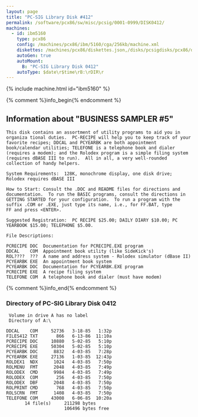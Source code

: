 ```yaml
---
layout: page
title: "PC-SIG Library Disk #412"
permalink: /software/pcx86/sw/misc/pcsig/0001-0999/DISK0412/
machines:
  - id: ibm5160
    type: pcx86
    config: /machines/pcx86/ibm/5160/cga/256kb/machine.xml
    diskettes: /machines/pcx86/diskettes.json,/disks/pcsigdisks/pcx86/diskettes.json
    autoGen: true
    autoMount:
      B: "PC-SIG Library Disk 0412"
    autoType: $date\r$time\rB:\rDIR\r
---
```


{% include machine.html id="ibm5160" %}

{% comment %}info_begin{% endcomment %}

## Information about "BUSINESS SAMPLER #5"

    This disk contains an assortment of utility programs to aid you in
    organiza tional duties.  PC-RECIPE will help you to keep track of your
    favorite recipes; DDCAL and PCYEARBK are both appointment
    book/calendar utilities; TELEFONE is a telephone book and dialer
    (requires a modem); and the Rolodex program is a simple filing system
    (requires dBASE III to run).  All in all, a very well-rounded
    collection of handy helpers.
    
    System Requirements:  128K, monochrome display, one disk drive;
    Rolodex requires dBASE III
    
    How to Start: Consult the .DOC and README files for directions and
    documentation.  To run the BASIC programs, consult the directions in
    GETTING STARTED for your configuration.  To run a program with the
    suffix .COM or .EXE, just type its name, i.e., for FF.BAT, type
    FF and press <ENTER>.
    
    Suggested Registration:  PC RECIPE $25.00; DAILY DIARY $10.00; PC
    YEARBOOK $15.00; TELEPHONE $5.00.
    
    File Descriptions:
    
    PCRECIPE DOC  Documentation for PCRECIPE.EXE program
    DDCAL    COM  Appointment book utility (like SideKick's)
    ROL????  ???  A name and address system - Rolodex simulator (dBase II)
    PCYEARBK EXE  An appointment book system
    PCYEARBK DOC  Documentation for PCYEARBK.EXE program
    PCRECIPE EXE  A recipe filing system
    TELEFONE COM  A telephone book and dialer (must have modem)
{% comment %}info_end{% endcomment %}


### Directory of PC-SIG Library Disk 0412

     Volume in drive A has no label
     Directory of A:\

    DDCAL    COM     52736   3-18-85   1:32p
    FILES412 TXT       866   6-13-86  11:10a
    PCRECIPE DOC     10880   5-02-85   5:10p
    PCRECIPE EXE     50304   5-02-85   5:10p
    PCYEARBK DOC      8832   4-03-85   7:28p
    PCYEARBK EXE     27136   1-03-85  12:43p
    ROLDEX1  NDX      1024   4-03-85   7:50p
    ROLMENU  FMT      2048   4-03-85   7:49p
    ROLODEX  CMD      9984   4-03-85   7:49p
    ROLODEX  COM       256   4-03-85   7:50p
    ROLODEX  DBF      2048   4-03-85   7:50p
    ROLPRINT CMD       768   4-03-85   7:50p
    ROLSCRN  FMT      1408   4-03-85   7:50p
    TELEFONE COM     43008   6-06-85  10:20a
           14 file(s)     211298 bytes
                          106496 bytes free

